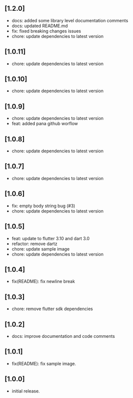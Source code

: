 
## [1.2.0]
- docs: added some library level documentation comments
- docs: updated README.md
- fix: fixed breaking changes issues
- chore: update dependencies to latest version

## [1.0.11]

- chore: update dependencies to latest version

## [1.0.10]

- chore: update dependencies to latest version

## [1.0.9]

- chore: update dependencies to latest version
- feat: added pana github worflow

## [1.0.8]

- chore: update dependencies to latest version

## [1.0.7]

- chore: update dependencies to latest version

## [1.0.6]

- fix: empty body string bug (#3)
- chore: update dependencies to latest version

## [1.0.5]

- feat: update to flutter 3.10 and dart 3.0
- refactor: remove dartz
- chore: update sample image
- chore: update dependencies to latest version

## [1.0.4]

- fix(README): fix newline break

## [1.0.3]

- chore: remove flutter sdk dependencies

## [1.0.2]

- docs: improve documentation and code comments

## [1.0.1]

- fix(README): fix sample image.

## [1.0.0]

- initial release.